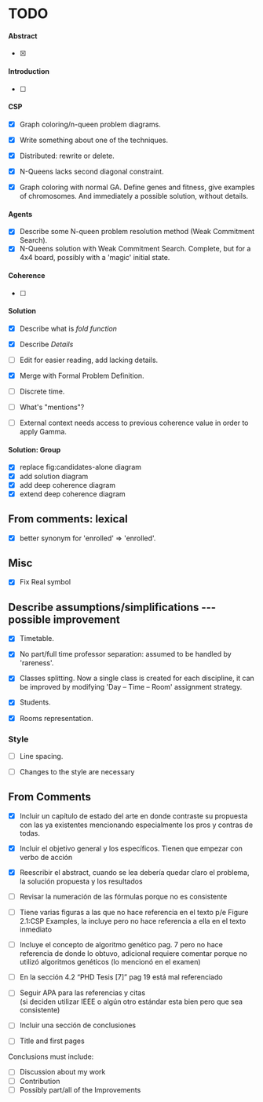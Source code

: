 TODO
====


#### Abstract

- [x]

#### Introduction

- [ ]


#### CSP

- [x] Graph coloring/n-queen problem diagrams.
- [x] Write something about one of the techniques.
- [x] Distributed: rewrite or delete.
- [x] N-Queens lacks second diagonal constraint.

- [x] Graph coloring with normal GA. Define genes and fitness, give examples of
      chromosomes. And immediately a possible solution, without details.

#### Agents

- [x] Describe some N-queen problem resolution method (Weak Commitment Search).
- [x] N-Queens solution with Weak Commitment Search. Complete, but for a
      4x4 board, possibly with a 'magic' initial state.

#### Coherence

- [ ]

#### Solution

- [x] Describe what is _fold function_
- [x] Describe _Details_
- [ ] Edit for easier reading, add lacking details.
- [x] Merge with Formal Problem Definition.

- [ ] Discrete time.
- [ ] What's "mentions"?
- [ ] External context needs access to previous coherence value in order to
      apply Gamma.


#### Solution: Group

- [x] replace fig:candidates-alone diagram
- [x] add solution diagram
- [x] add deep coherence diagram
- [x] extend deep coherence diagram

## From comments: lexical
- [x] better synonym for 'enrolled' => 'enrolled'.

## Misc

- [x] Fix Real symbol

## Describe assumptions/simplifications --- possible improvement
- [x] Timetable.
- [x] No part/full time professor separation: assumed to be handled by 'rareness'.
- [x] Classes splitting. Now a single class is created for each discipline,
      it can be improved by modifying 'Day – Time – Room' assignment strategy.
- [x] Students.
- [x] Rooms representation.


### Style

- [ ] Line spacing.
- [ ] Changes to the style are necessary


## From Comments

- [x] Incluir un capítulo de estado del arte en donde contraste su propuesta con
      las ya existentes mencionando especialmente los pros y contras de todas.
- [x] Incluir el objetivo general y los específicos.  Tienen que empezar con verbo de acción
- [x] Reescribir el abstract,  cuando se lea debería quedar claro el problema,
      la solución propuesta y los resultados

- [ ] Revisar la numeración de las fórmulas porque no es consistente
- [ ] Tiene varias figuras a las que no hace referencia en el texto
      p/e Figure 2.1:CSP Examples,  la incluye pero no hace referencia a ella
      en el texto inmediato
- [ ] Incluye el concepto de algoritmo genético pag. 7 pero no hace referencia
      de donde lo obtuvo,  adicional requiere comentar porque no utilizó
      algoritmos genéticos (lo mencionó en el examen)
- [ ] En la sección 4.2 “PHD Tesis [7]” pag 19 está mal referenciado
- [ ] Seguir APA para las referencias y citas  
      (si deciden utilizar IEEE o algún otro estándar esta bien pero que sea consistente)

- [ ] Incluir una sección de conclusiones

- [ ] Title and first pages

Conclusions must include:
  - [ ] Discussion about my work
  - [ ] Contribution
  - [ ] Possibly part/all of the Improvements
